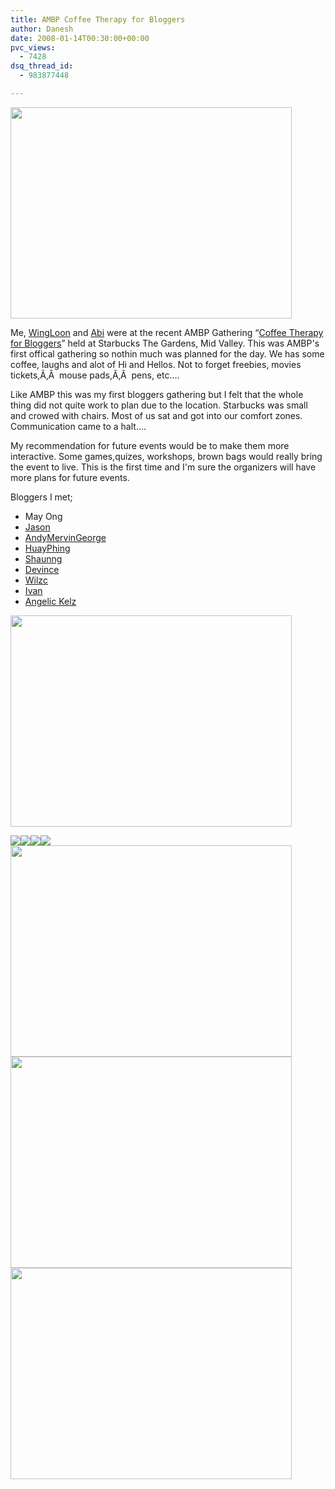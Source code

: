 ```yaml
---
title: AMBP Coffee Therapy for Bloggers
author: Danesh
date: 2008-01-14T00:30:00+00:00
pvc_views:
  - 7428
dsq_thread_id:
  - 983877448

---
```

<img loading="lazy" src="http://farm3.static.flickr.com/2292/2191095056_821107988c_o.jpg" height="338" width="450" />

Me, [WingLoon][1] and [Abi][2] were at the <span class="title6">recent AMBP Gathering &#8220;<a href="http://www.allmalaysia.info/ambp/events.asp">Coffee Therapy for Bloggers</a>&#8221; held at Starbucks The Gardens, Mid Valley. This was AMBP's first offical gathering so nothin much was planned for the day. We has some coffee, laughs and alot of Hi and Hellos. Not to forget freebies, movies tickets,Ã‚Â  mouse pads,Ã‚Â  pens, etc&#8230;.<br /> </span>

<span class="title6">Like AMBP this was my first bloggers gathering but I felt that the whole thing did not quite work to plan due to the location. Starbucks was small and crowed with chairs. Most of us sat and got into our comfort zones. Communication came to a halt&#8230;.<br /> </span>

My recommendation for future events would be to make them more interactive. Some games,quizes, workshops, brown bags would really bring the event to live. This is the first time and I'm sure the organizers will have more plans for future events.

Bloggers I met;

  * May Ong
  * [Jason][3]
  * [AndyMervinGeorge][4]
  * [HuayPhing][5]
  * [Shaunng][6]
  * [Devince][7]
  * [Wilzc][8]
  * [Ivan][9]
  * [Angelic Kelz][10]

<span class="title6"></span><!--more-->

<img loading="lazy" src="http://farm3.static.flickr.com/2076/2191095184_a2c49d7160.jpg?v=0" height="338" width="450" /> 

![][11]![][12]![][13]![][14]<img loading="lazy" src="http://farm3.static.flickr.com/2345/2191095746_1babbbe6ca.jpg?v=0" height="338" width="450" /><img loading="lazy" src="http://farm3.static.flickr.com/2305/2190309009_10d3ff589d.jpg?v=0" height="338" width="450" /><img loading="lazy" src="http://farm3.static.flickr.com/2158/2191095966_77d79ca43f.jpg?v=0" height="338" width="450" />

 [1]: http://wingloon.com/
 [2]: http://www.abinesh.com/delirium/
 [3]: http://jason.com.my/cms/
 [4]: http://www.andymervingeorge.com/
 [5]: http://huayphing.blogspot.com/
 [6]: http://shaun-ng.blogspot.com/
 [7]: http://devince83.blogspot.com/
 [8]: http://wilzc.blogspot.com/
 [9]: http://talesofagecko.blogspot.com/
 [10]: http://www.xanga.com/angelic_kelz
 [11]: http://farm3.static.flickr.com/2104/2190308455_cbb3ba8dd7.jpg?v=0
 [12]: http://farm3.static.flickr.com/2050/2191095386_6d927c27c2.jpg?v=0
 [13]: http://farm3.static.flickr.com/2401/2190308665_9fcc117c83.jpg?v=0
 [14]: http://farm3.static.flickr.com/2132/2191095626_8b8cb6f533.jpg?v=0